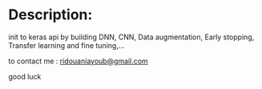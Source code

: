 # Description:
init to keras api by building DNN, CNN, Data augmentation, Early stopping, Transfer learning and fine tuning,...

to contact me : ridouaniayoub@gmail.com

good luck
